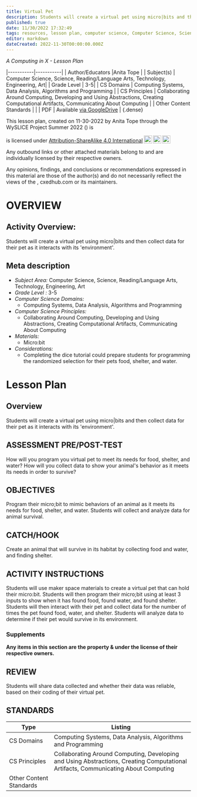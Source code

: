 ```yaml
---
title: Virtual Pet
description: Students will create a virtual pet using micro|bits and then collect data for their pet as it interacts with its 'environment'.
published: true
date: 11/30/2022 17:32:49
tags: resources, lesson plan, computer science, Computer Science, Science, Reading/Language Arts, Technology, Engineering, Art 
editor: markdown
dateCreated: 2022-11-30T00:00:00.000Z
---
```

*A Computing in X - Lesson Plan*

|-----------|-----------|
| Author/Educators |Anita Tope |
| Subject(s) | Computer Science, Science, Reading/Language Arts, Technology, Engineering, Art|
| Grade Level | 3-5|
| CS Domains | Computing Systems, Data Analysis, Algorithms and Programming |
| CS Principles | Collaborating Around Computing, Developing and Using Abstractions, Creating Computational Artifacts, Communicating About Computing |
| Other Content Standards |  | 
| PDF | Available [via GoogleDrive]() |
{.dense}






This lesson plan, created on 11-30-2022 by Anita Tope through the  WySLICE Project Summer 2022 () is  <p xmlns:cc="http://creativecommons.org/ns#" >  is licensed under <a href="http://creativecommons.org/licenses/by-sa/4.0/?ref=chooser-v1" target="_blank" rel="license noopener noreferrer" style="display:inline-block;">Attribution-ShareAlike 4.0 International<img style="height:22px!important;margin-left:3px;vertical-align:text-bottom;" src="https://mirrors.creativecommons.org/presskit/icons/cc.svg?ref=chooser-v1"><img style="height:22px!important;margin-left:3px;vertical-align:text-bottom;" src="https://mirrors.creativecommons.org/presskit/icons/by.svg?ref=chooser-v1"><img style="height:22px!important;margin-left:3px;vertical-align:text-bottom;" src="https://mirrors.creativecommons.org/presskit/icons/sa.svg?ref=chooser-v1"></a></p>


Any outbound links or other attached materials belong to and are individually licensed by their respective owners. 


Any opinions, findings, and conclusions or recommendations expressed in this material are those of the author(s) and do not necessarily reflect the views of the , cxedhub.com or its maintainers.


# OVERVIEW
## Activity Overview:  
Students will create a virtual pet using micro|bits and then collect data for their pet as it interacts with its 'environment'.
## Meta description
+ *Subject Area:* Computer Science, Science, Reading/Language Arts, Technology, Engineering, Art 
+ *Grade Level :* 3-5 
+ *Computer Science Domains:*
   + Computing Systems, Data Analysis, Algorithms and Programming
+ *Computer Science Principles:*
   + Collaborating Around Computing, Developing and Using Abstractions, Creating Computational Artifacts, Communicating About Computing
+ *Materials:* 
   + Micro:bit
+ *Considerations:*
   + Completing the dice tutorial could prepare students for programming the randomized selection for their pets food, shelter, and water.


# Lesson Plan
## Overview
Students will create a virtual pet using micro|bits and then collect data for their pet as it interacts with its 'environment'.
## ASSESSMENT PRE/POST-TEST
How will you program you virtual pet to meet its needs for food, shelter, and water?
How will you collect data to show your animal's behavior as it meets its needs in order to survive?
## OBJECTIVES
Program their micro;bit to mimic behaviors of an animal as it meets its needs for food, shelter, and water.
Students will collect and analyze data for animal survival.


## CATCH/HOOK
Create an animal that will survive in its habitat by collecting food and water, and finding shelter.


## ACTIVITY INSTRUCTIONS
Students will use maker space materials to create a virtual pet that can hold their micro:bit.
Students will then program their micro;bit using at least 3 inputs to show when it has found food, found water, and found shelter.
Students will then interact with their pet and collect data for the number of times the pet found food, water, and shelter.
Students will analyze data to determine if their pet would survive in its environment.


### Supplements
**Any items in this section are the property & under the license of their respective owners.**






## REVIEW
Students will share data collected and whether their data was reliable, based on their coding of their virtual pet.
## STANDARDS        
| Type | Listing | 
|-----------|-----------|
| CS Domains  | Computing Systems, Data Analysis, Algorithms and Programming|
| CS Principles   | Collaborating Around Computing, Developing and Using Abstractions, Creating Computational Artifacts, Communicating About Computing|
| Other Content Standards |   |